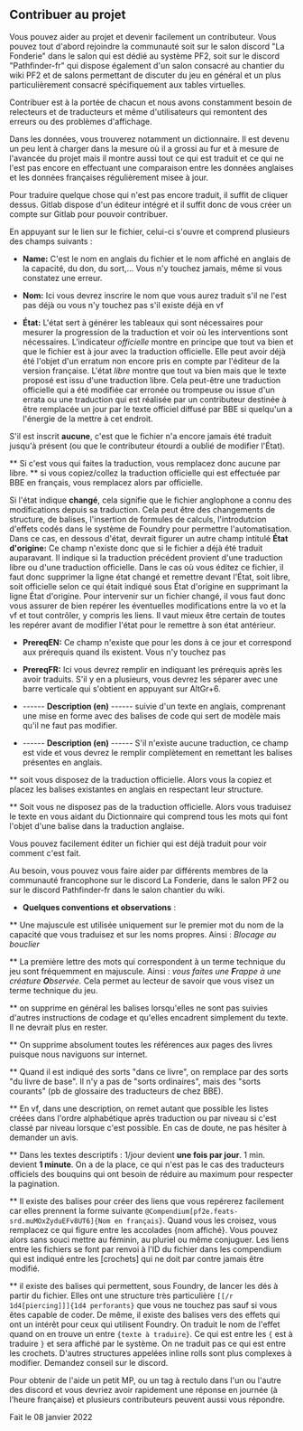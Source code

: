 ## Contribuer au projet

Vous pouvez aider au projet et devenir facilement un contributeur. 
Vous pouvez tout d'abord rejoindre la communauté soit sur le salon discord "La Fonderie" dans le salon qui est dédié au système PF2, soit sur le discord "Pathfinder-fr" qui dispose également d'un salon consacré au chantier du wiki PF2 et de salons permettant de discuter du jeu en général et un plus particulièrement consacré spécifiquement aux tables virtuelles.

Contribuer est à la portée de chacun et nous avons constamment besoin de relecteurs et de traducteurs et même d'utilisateurs qui remontent des erreurs ou des problèmes d'affichage.  

Dans les données, vous trouverez notamment un dictionnaire. Il est devenu un peu lent à charger dans la mesure où il a grossi au fur et à mesure de l'avancée du projet mais il montre aussi tout ce qui est traduit et ce qui ne l'est pas encore en effectuant une comparaison entre les données anglaises et les données françaises régulièrement misee à jour.

Pour traduire quelque chose qui n'est pas encore traduit, il suffit de cliquer dessus. Gitlab dispose d'un éditeur intégré et il suffit donc de vous créer un compte sur Gitlab pour pouvoir contribuer.

En appuyant sur le lien sur le fichier, celui-ci s'ouvre et comprend plusieurs des champs suivants : 

* **Name:** C'est le nom en anglais du fichier et le nom affiché en anglais de la capacité, du don, du sort,... Vous n'y touchez jamais, même si vous constatez une erreur.

* **Nom:** Ici vous devrez inscrire le nom que vous aurez traduit s'il ne l'est pas déjà ou vous n'y touchez pas s'il existe déjà en vf

* **État:** L'état sert à générer les tableaux qui sont nécessaires pour mesurer la progression de la traduction et voir où les interventions sont nécessaires. L'indicateur _officielle_ montre en principe que tout va bien et que le fichier est à jour avec la traduction officielle. Elle peut avoir déjà été l'objet d'un erratum non encore pris en compte par l'éditeur de la version française. L'état _libre_ montre que tout va bien mais que le texte proposé est issu d'une traduction libre. Cela peut-être une traduction officielle qui a été modifiée car erronée ou trompeuse ou issue d'un errata ou une traduction qui est réalisée par un contributeur destinée à être remplacée un jour par le texte officiel diffusé par BBE si quelqu'un a l'énergie de la mettre à cet endroit.

S'il est inscrit **aucune**, c'est que le fichier n'a encore jamais été traduit jusqu'à présent (ou que le contributeur étourdi a oublié de modifier l'État).

** Si c'est vous qui faites la traduction, vous remplacez donc aucune par libre.
** si vous copiez/collez la traduction officielle qui est effectuée par BBE en français, vous remplacez alors par officielle. 

Si l'état indique **changé**, cela signifie que le fichier anglophone a connu des modifications depuis sa traduction. Cela peut être des changements de structure, de balises, l'insertion de formules de calculs, l'introdutcion d'effets codés dans le système de Foundry pour permettre l'automatisation. Dans ce cas, en dessous d'état, devrait figurer un autre champ intitulé **État d'origine:** Ce champ n'existe donc que si le fichier a déjà été traduit auparavant. Il indique si la traduction précédent provient d'une traduction libre ou d'une traduction officielle. Dans le cas où vous éditez ce fichier, il faut donc supprimer la ligne état changé et remettre devant l'État, soit libre, soit officielle selon ce qui était indiqué sous État d'origine en supprimant la ligne État d'origine. Pour intervenir sur un fichier changé, il vous faut donc vous assurer de bien repérer les éventuelles modifications entre la vo et la vf et tout contrôler, y compris les liens. Il vaut mieux être certain de toutes les repérer avant de modifier l'état pour le remettre à son état antérieur.

* **PrereqEN:** Ce champ n'existe que pour les dons à ce jour et correspond aux prérequis quand ils existent. Vous n'y touchez pas

* **PrereqFR:** Ici vous devrez remplir en  indiquant les prérequis après les avoir traduits. S'il y en a plusieurs, vous devrez les séparer avec une barre verticale qui s'obtient en appuyant sur AltGr+6.

* ------ **Description (en)** ------
suivie d'un texte en anglais, comprenant une mise en forme avec des balises de code qui sert de modèle mais qu'il ne faut pas modifier.

* ------ **Description (en)** ------
S'il n'existe aucune traduction, ce champ est vide et vous devrez le remplir complètement en remettant les balises présentes en anglais.

** soit vous disposez de la traduction officielle. Alors vous la copiez et placez les balises existantes en anglais en respectant leur structure.

** Soit vous ne disposez pas de la traduction officielle. Alors vous traduisez le texte en vous aidant du Dictionnaire qui comprend tous les mots qui font l'objet d'une balise dans la traduction anglaise.

Vous pouvez facilement éditer un fichier qui est déjà traduit pour voir comment c'est fait.

Au besoin, vous pouvez vous faire aider par différents membres de la communauté francophone sur le discord La Fonderie, dans le salon PF2 ou sur le discord Pathfinder-fr dans le salon chantier du wiki.

* **Quelques conventions et observations** :

** Une majuscule est utilisée uniquement sur le premier mot du nom de la capacité que vous traduisez et sur les noms propres. Ainsi : _Blocage au bouclier_

** La première lettre des mots qui correspondent à un terme technique du jeu sont fréquemment en majuscule. Ainsi : _vous faites une **F**rappe à une créature **O**bservée._ Cela permet au lecteur de savoir que vous visez un terme technique du jeu.

** on supprime en général les balises <span></span> lorsqu'elles ne sont pas suivies d'autres instructions de codage et qu'elles encadrent simplement du texte. Il ne devrait plus en rester.

** On supprime absolument toutes les références aux pages des livres puisque nous naviguons sur internet.

** Quand il est indiqué des sorts "dans ce livre", on remplace par des sorts "du livre de base". Il n'y a pas de "sorts ordinaires", mais des "sorts courants"  (pb de glossaire des traducteurs de chez BBE).

** En vf, dans une description, on remet autant que possible les listes créées dans l'ordre alphabétique après traduction ou par niveau si c'est classé par niveau lorsque c'est possible. En cas de doute, ne pas hésiter à demander un avis.

** Dans les textes descriptifs : 1/jour devient **une fois par jour**. 1 min. devient **1 minute**. On a de la place, ce qui n'est pas le cas des traducteurs officiels des bouquins qui ont besoin de réduire au maximum pour respecter la pagination.

** Il existe des balises pour créer des liens que vous repérerez facilement car elles prennent la forme  suivante `@Compendium[pf2e.feats-srd.muMOxZyduEFv8UT6]{Nom en français}`. Quand vous les croisez, vous remplacez ce qui figure entre les accolades {nom affiché}. Vous pouvez alors sans souci mettre au féminin, au pluriel ou même conjuguer. Les liens entre les fichiers se font par renvoi à l'ID du fichier dans les compendium qui est indiqué entre les [crochets] qui ne doit par contre jamais être modifié.

** il existe des balises qui permettent, sous Foundry, de lancer les dés à partir du fichier. Elles ont une structure très particulière `[[/r 1d4[piercing]]]{1d4 perforants}` que vous ne touchez pas sauf si vous êtes capable de coder. De même, il existe des balises vers des effets qui ont un intérêt pour ceux qui utilisent Foundry. On traduit le nom de l'effet quand on en trouve un entre `{texte à traduire}`. Ce qui est entre les `{` est à traduire `}` et sera affiché par le système. On ne traduit pas ce qui est entre les crochets. D'autres structures appelées inline rolls sont plus complexes à modifier. Demandez conseil sur le discord.

Pour obtenir de l'aide un petit MP, ou un tag à rectulo dans l'un ou l'autre des discord et vous devriez avoir rapidement une réponse en journée (à l'heure française) et plusieurs contributeurs peuvent aussi vous répondre.

Fait le 08 janvier 2022
